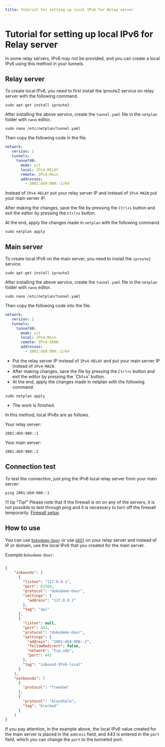 ```yaml
---
title: Tutorial for setting up local IPv6 for Relay server
---
```


<div markdown="1">

# Tutorial for setting up local IPv6 for Relay server
In some relay servers, IPv6 may not be provided, and you can create a local IPv6 using this method in your tunnels.


## Relay server

To create local IPv6, you need to first install the iproute2 service on relay server with the following command.

```shell
sudo apt-get install iproute2
```

After installing the above service, create the `tunnel.yaml` file in the `netplan` folder with `nano` editor.

```shell
sudo nano /etc/netplan/tunnel.yaml
```

Then copy the following code in the file.


```yaml
network:
   version: 2
   tunnels:
     tunnel98:
       mode: sit
       local: IPv4-RELAY
       remote: IPv4-Main
       addresses:
         - 2001:db9:900::1/64
  ```


Instead of `IPv4-RELAY` put your relay server IP and instead of `IPv4-MAIN` put your main server IP.

After making the changes, save the file by pressing the `Ctrl+s` button and exit the editor by pressing the `Ctrl+x` button.

At the end, apply the changes made in `netplan` with the following command.


```
sudo netplan apply
```

## Main server
To create local IPv6 on the main server, you need to install the `iproute2` service.

```shell
sudo apt-get install iproute2
```

After installing the above service, create the `tunnel.yaml` file in the `netplan` folder with `nano` editor.

```shell
sudo nano /etc/netplan/tunnel.yaml
```

Then copy the following code into the file.

```yaml
network:
   version: 2
   tunnels:
     tunnel98:
       mode: sit
       local: IPv4-Main
       remote: IPv4-IRAN
       addresses:
         - 2001:db9:900::2/64
```

- Put the relay server IP instead of `IPv4-RELAY` and put your main server IP instead of `IPv4-MAIN`.
- After making changes, save the file by pressing the `Ctrl+s` button and exit the editor by pressing the `Ctrl+x' button.
- At the end, apply the changes made in netplan with the following command.

```
sudo netplan apply
```

- The work is finished.
  
In this method, local IPv6s are as follows.

Your relay server:

```
2001:db9:900::1
```

Your main server:

```
2001:db9:900::2
```


## Connection test

To test the connection, just ping the IPv6 local relay server from your main server:

```
ping 2001:db9:900::1
```

!!! tip "Tip!"
     Please note that if the firewall is on on any of the servers, it is not possible to test through ping and it is necessary to turn off the firewall temporarily. [Firewall setup](/manager/basic-concepts-and-troubleshooting/How-to-setup-Firewall-on-Hiddify-panel/)

    
## How to use

You can use [`Dokodemo-Door`](/manager/domain-worker-cdn-and-tunneling/Tutorial-for-setting-up-Dokodemo-Door-tunnel-as-relay-server) or use [`GOST`](/fa/manager/domain-worker-cdn-and-tunneling/Tutorial-for-setting-up-GOST-tunnel-as-relay-server/) on your relay server and instead of IP or domain, use the local IPv6 that you created for the main server.

Example `Dokodemo-Door`:

```json

{
    "inbounds": [
      {
        "listen": "127.0.0.1",
        "port": 62789,
        "protocol": "dokodemo-Door",
        "settings": {
          "address": "127.0.0.1"
        },
        "tag": "api"
      },
      {
        "listen": null,
        "port": 443,
        "protocol": "dokodemo-Door",
        "settings": {
          "address": "2001:db9:900::2",
          "followRedirect": false,
          "network": "tcp,udp",
          "port": 443
        },
        "tag": "inbound-IPv6-local"
      }
    ],
    "outbounds": [
      {
        "protocol": "freedom"
      },
      {
        "protocol": "blackhole",
        "tag": "blocked"
      }
    ]
}
```




If you pay attention, in the example above, the local IPv6 value created for the main server is placed in the `address` field, and 443 is entered in the `port` field, which you can change the `port` to the tunneled port.



</div>
